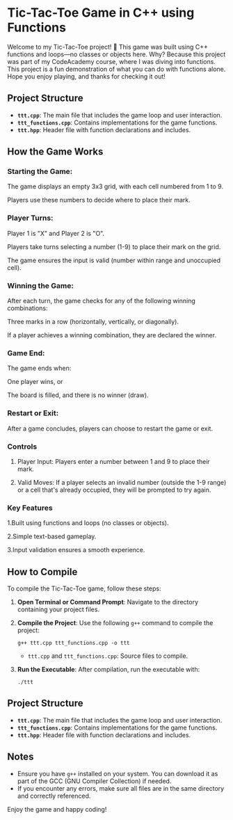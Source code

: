 # Tic-Tac-Toe Game in C++ using Functions
 Welcome to my Tic-Tac-Toe project! 🎉 This game was built using C++ functions and loops—no classes or objects here. Why? Because this project was part of my CodeAcademy course, where I was diving into functions.  This project is a fun demonstration of what you can do with functions alone. Hope you enjoy playing, and thanks for checking it out!

## Project Structure
- **`ttt.cpp`**: The main file that includes the game loop and user interaction.
- **`ttt_functions.cpp`**: Contains implementations for the game functions.
- **`ttt.hpp`**: Header file with function declarations and includes.

## How the Game Works

### Starting the Game:

The game displays an empty 3x3 grid, with each cell numbered from 1 to 9.

Players use these numbers to decide where to place their mark.

### Player Turns:

Player 1 is "X" and Player 2 is "O".

Players take turns selecting a number (1-9) to place their mark on the grid.

The game ensures the input is valid (number within range and unoccupied cell).

### Winning the Game: 

After each turn, the game checks for any of the following winning combinations:

Three marks in a row (horizontally, vertically, or diagonally).

If a player achieves a winning combination, they are declared the winner.

### Game End:

The game ends when:

One player wins, or

The board is filled, and there is no winner (draw).

### Restart or Exit: 
After a game concludes, players can choose to restart the game or exit.

### Controls

1. Player Input: Players enter a number between 1 and 9 to place their mark.

2. Valid Moves: If a player selects an invalid number (outside the 1-9 range) or a cell that's already occupied, they will be prompted to try again.

### Key Features

1.Built using functions and loops (no classes or objects).

2.Simple text-based gameplay.

3.Input validation ensures a smooth experience.



## How to Compile

To compile the Tic-Tac-Toe game, follow these steps:

1. **Open Terminal or Command Prompt**: Navigate to the directory containing your project files.

2. **Compile the Project**: Use the following `g++` command to compile the project:

    ```
    g++ ttt.cpp ttt_functions.cpp -o ttt
    ```

    - `ttt.cpp` and `ttt_functions.cpp`: Source files to compile.
   

3. **Run the Executable**: After compilation, run the executable with:

    ```
    ./ttt
    ```

## Project Structure
- **`ttt.cpp`**: The main file that includes the game loop and user interaction.
- **`ttt_functions.cpp`**: Contains implementations for the game functions.
- **`ttt.hpp`**: Header file with function declarations and includes.

## Notes
- Ensure you have `g++` installed on your system. You can download it as part of the GCC (GNU Compiler Collection) if needed.
- If you encounter any errors, make sure all files are in the same directory and correctly referenced.

Enjoy the game and happy coding!
